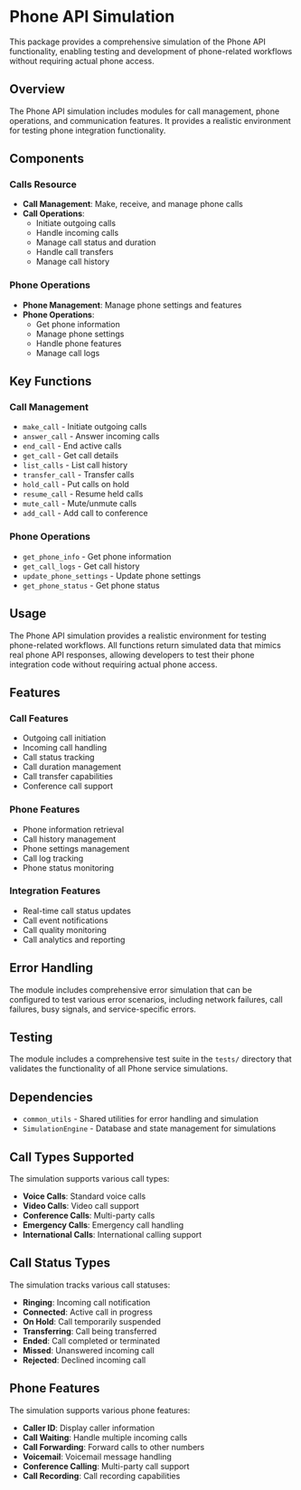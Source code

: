 # Phone API Simulation

This package provides a comprehensive simulation of the Phone API functionality, enabling testing and development of phone-related workflows without requiring actual phone access.

## Overview

The Phone API simulation includes modules for call management, phone operations, and communication features. It provides a realistic environment for testing phone integration functionality.

## Components

### Calls Resource
- **Call Management**: Make, receive, and manage phone calls
- **Call Operations**: 
  - Initiate outgoing calls
  - Handle incoming calls
  - Manage call status and duration
  - Handle call transfers
  - Manage call history

### Phone Operations
- **Phone Management**: Manage phone settings and features
- **Phone Operations**:
  - Get phone information
  - Manage phone settings
  - Handle phone features
  - Manage call logs

## Key Functions

### Call Management
- `make_call` - Initiate outgoing calls
- `answer_call` - Answer incoming calls
- `end_call` - End active calls
- `get_call` - Get call details
- `list_calls` - List call history
- `transfer_call` - Transfer calls
- `hold_call` - Put calls on hold
- `resume_call` - Resume held calls
- `mute_call` - Mute/unmute calls
- `add_call` - Add call to conference

### Phone Operations
- `get_phone_info` - Get phone information
- `get_call_logs` - Get call history
- `update_phone_settings` - Update phone settings
- `get_phone_status` - Get phone status

## Usage

The Phone API simulation provides a realistic environment for testing phone-related workflows. All functions return simulated data that mimics real phone API responses, allowing developers to test their phone integration code without requiring actual phone access.

## Features

### Call Features
- Outgoing call initiation
- Incoming call handling
- Call status tracking
- Call duration management
- Call transfer capabilities
- Conference call support

### Phone Features
- Phone information retrieval
- Call history management
- Phone settings management
- Call log tracking
- Phone status monitoring

### Integration Features
- Real-time call status updates
- Call event notifications
- Call quality monitoring
- Call analytics and reporting

## Error Handling

The module includes comprehensive error simulation that can be configured to test various error scenarios, including network failures, call failures, busy signals, and service-specific errors.

## Testing

The module includes a comprehensive test suite in the `tests/` directory that validates the functionality of all Phone service simulations.

## Dependencies

- `common_utils` - Shared utilities for error handling and simulation
- `SimulationEngine` - Database and state management for simulations

## Call Types Supported

The simulation supports various call types:
- **Voice Calls**: Standard voice calls
- **Video Calls**: Video call support
- **Conference Calls**: Multi-party calls
- **Emergency Calls**: Emergency call handling
- **International Calls**: International calling support

## Call Status Types

The simulation tracks various call statuses:
- **Ringing**: Incoming call notification
- **Connected**: Active call in progress
- **On Hold**: Call temporarily suspended
- **Transferring**: Call being transferred
- **Ended**: Call completed or terminated
- **Missed**: Unanswered incoming call
- **Rejected**: Declined incoming call

## Phone Features

The simulation supports various phone features:
- **Caller ID**: Display caller information
- **Call Waiting**: Handle multiple incoming calls
- **Call Forwarding**: Forward calls to other numbers
- **Voicemail**: Voicemail message handling
- **Conference Calling**: Multi-party call support
- **Call Recording**: Call recording capabilities 